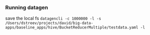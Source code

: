 ### Running datagen

save the local fs
`datagencli -c 1000000 -l -s /Users/dstreev/projects/david/big-data-apps/baseline_apps/hive/BucketReducerMultiple/testdata.yaml -l`

